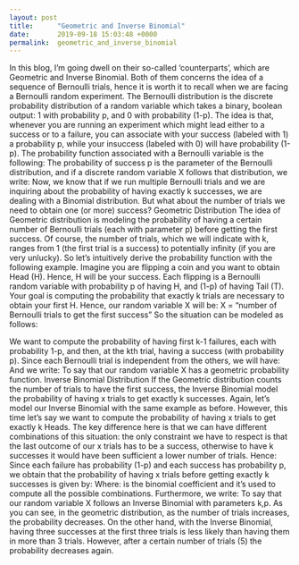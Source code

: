 ```yaml
---
layout: post
title:      "Geometric and Inverse Binomial"
date:       2019-09-18 15:03:48 +0000
permalink:  geometric_and_inverse_binomial
---
```




In this blog, I’m going dwell on their so-called ‘counterparts’, which are Geometric and Inverse Binomial.
Both of them concerns the idea of a sequence of Bernoulli trials, hence it is worth it to recall when we are facing a Bernoulli random experiment.
The Bernoulli distribution is the discrete probability distribution of a random variable which takes a binary, boolean output: 1 with probability p, and 0 with probability (1-p). The idea is that, whenever you are running an experiment which might lead either to a success or to a failure, you can associate with your success (labeled with 1) a probability p, while your insuccess (labeled with 0) will have probability (1-p).
The probability function associated with a Bernoulli variable is the following:
The probability of success p is the parameter of the Bernoulli distribution, and if a discrete random variable X follows that distribution, we write:
Now, we know that if we run multiple Bernoulli trials and we are inquiring about the probability of having exactly k successes, we are dealing with a Binomial distribution.
But what about the number of trials we need to obtain one (or more) success?
Geometric Distribution
The idea of Geometric distribution is modeling the probability of having a certain number of Bernoulli trials (each with parameter p) before getting the first success. Of course, the number of trials, which we will indicate with k, ranges from 1 (the first trial is a success) to potentially infinity (if you are very unlucky).
So let’s intuitively derive the probability function with the following example. Imagine you are flipping a coin and you want to obtain Head (H). Hence, H will be your success. Each flipping is a Bernoulli random variable with probability p of having H, and (1-p) of having Tail (T).
Your goal is computing the probability that exactly k trials are necessary to obtain your first H. Hence, our random variable X will be:
X = “number of Bernoulli trials to get the first success”
So the situation can be modeled as follows:

We want to compute the probability of having first k-1 failures, each with probability 1-p, and then, at the kth trial, having a success (with probability p). Since each Bernoulli trial is independent from the others, we will have:
And we write:
To say that our random variable X has a geometric probability function.
Inverse Binomial Distribution
If the Geometric distribution counts the number of trials to have the first success, the Inverse Binomial model the probability of having x trials to get exactly k successes.
Again, let’s model our Inverse Binomial with the same example as before. However, this time let’s say we want to compute the probability of having x trials to get exactly k Heads. The key difference here is that we can have different combinations of this situation: the only constraint we have to respect is that the last outcome of our x trials has to be a success, otherwise to have k successes it would have been sufficient a lower number of trials.
Hence:
Since each failure has probability (1-p) and each success has probability p, we obtain that the probability of having x trials before getting exactly k successes is given by:
Where:
is the binomial coefficient and it’s used to compute all the possible combinations. Furthermore, we write:
To say that our random variable X follows an Inverse Binomial with parameters k,p.
As you can see, in the geometric distribution, as the number of trials increases, the probability decreases. On the other hand, with the Inverse Binomial, having three successes at the first three trials is less likely than having them in more than 3 trials. However, after a certain number of trials (5) the probability decreases again.


